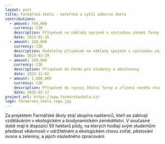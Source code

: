 ```yaml
---
layout: post
title: Farmářská škola - mateřská a vyšší odborná škola
contributions:
  - amount: 750,000
    currency: CZK
    description: Příspěvek na náklady spojené s výstavbou zázemí farmy ekologického vzdělávání
    date: 2023-01-26
  - amount: 250,000
    currency: CZK
    description: Dodatečný příspěvek na náklady spojené s výstavbou zázemí farmy ekologického vzdělávání
    date: 2023-03-29
  - amount: 350,000
    currency: CZK
    description: Příspěvek do Fondu pro studenty a absoloveny
    date: 2023-11-02
  - amount: 1,000,000
    currency: CZK
    description: Příspěvek do rozvoj školní farmy a zřízení nového studijního oboru
    date: 2025-03-17
project_url: https://www.farmarskaskola.cz/
logo: farmarska_skola_logo.jpg
---
```


Za projektem Farmářské školy stojí skupina nadšenců, kteří se zabívají vzděláváním v ekologickém a biodynamickém zemědělství. V současné době mají k dispozici 50 hektarů
půdy, na kterých hodlají svým studentům předávat vědomosti v udržitelném a ekologickém chovu zvířat, pěstování ovoce a zeleniny, a jejich následného zpracování.

